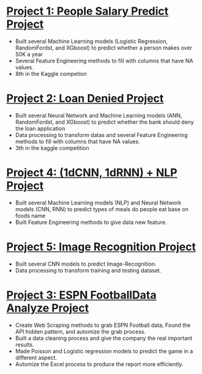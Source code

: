 
# [Project 1: People Salary Predict Project](https://github.com/FrankDTS/Predict_Perple_Salary)
  * Built several Machine Learning models (Logistic Regression, RandomFordst, and XGboost) to predict whether a person makes over 50K a year
  * Several Feature Engineering methods to fill with columns that have NA values.
  * 8th in the Kaggle competion


# [Project 2: Loan Denied Project](https://github.com/FrankDTS/Loan_Denied_Project)
  * Built several Neural Network and Machine Learning models (ANN, RandomFordst, and XGboost) to predict whether the bank should deny the loan application
  * Data processing to transform datas and several Feature Engineering methods to fill with columns that have NA values.
  * 3th in the kaggle competition
  

# [Project 4: (1dCNN, 1dRNN) + NLP Project](https://github.com/FrankDTS/CNN-RNN-NLP)
  * Built several Machine Learning models (NLP) and Neural Network models (CNN, RNN) to predict types of meals do people eat base on foods name
  * Built Feature Engineering methods to give data new feature.
  

# [Project 5: Image Recognition Project](https://github.com/FrankDTS/Image-Recognition)
  * Built several CNN models to predict Image-Recognition.
  * Data processing to transform training and testing dataset.


# [Project 3: ESPN FootballData Analyze Project](https://github.com/FrankDTS/ESPN-Football-Analyze)

  * Create Web Scraping methods to grab ESPN Football data, Found the API hidden pattern, and automize the grab process.
  * Built a data cleaning process and give the company the real important results.
  * Made Poisson and Logistic regression models to predict the game in a different aspect.
  * Automize the Excel process to produce the report more efficiently.




